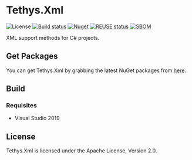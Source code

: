 <!-- 
SPDX-FileCopyrightText: (c) 2022-2023 T. Graf
SPDX-License-Identifier: Apache-2.0
-->

# Tethys.Xml

![License](https://img.shields.io/badge/license-Apache--2.0-blue.svg)
[![Build status](https://ci.appveyor.com/api/projects/status/a1apv3j1xl1avm98?svg=true)](https://ci.appveyor.com/project/tngraf/tethys-xml)
[![Nuget](https://img.shields.io/badge/nuget-1.1.0-brightgreen.svg)](https://www.nuget.org/packages/Tethys.Xml/1.1.0)
[![REUSE status](https://api.reuse.software/badge/git.fsfe.org/reuse/api)](https://api.reuse.software/info/git.fsfe.org/reuse/api)
[![SBOM](https://img.shields.io/badge/SBOM-CycloneDX-brightgreen)](https://github.com/tngraf/Tethys.Xml/blob/master/SBOM/sbom.cyclonedx.xml)

XML support methods for C# projects.

## Get Packages

You can get Tethys.Xml by grabbing the latest NuGet packages from [here](https://www.nuget.org/packages/Tethys.Xml/1.1.0).

## Build

### Requisites

* Visual Studio 2019

## License

Tethys.Xml is licensed under the Apache License, Version 2.0.
